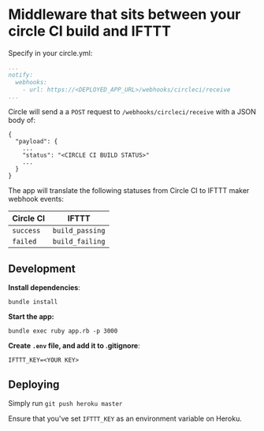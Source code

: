 # Middleware that sits between your circle CI build and IFTTT

Specify in your circle.yml:

```.yml
...
notify:
  webhooks:
    - url: https://<DEPLOYED_APP_URL>/webhooks/circleci/receive
...
```

Circle will send a a `POST` request to `/webhooks/circleci/receive` with a JSON body of:

```
{
  "payload": {
    ...
    "status": "<CIRCLE CI BUILD STATUS>"
    ...
  }
}

```

The app will translate the following statuses from Circle CI to IFTTT maker webhook events:

|**Circle CI**|     **IFTTT**    |
|-------------|------------------|
| `success`   | `build_passing`  |
| `failed`    | `build_failing`  |

## Development

**Install dependencies**:

`bundle install`

**Start the app:**

`bundle exec ruby app.rb -p 3000`

**Create `.env` file, and add it to .gitignore**:

```
IFTTT_KEY=<YOUR KEY>
```

## Deploying

Simply run `git push heroku master`

Ensure that you've set `IFTTT_KEY` as an environment variable on Heroku.


